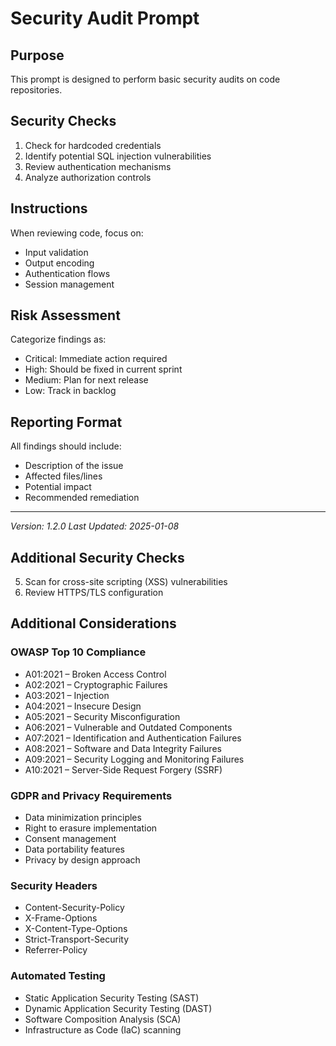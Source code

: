 # Security Audit Prompt

## Purpose
This prompt is designed to perform basic security audits on code repositories.

## Security Checks
1. Check for hardcoded credentials
2. Identify potential SQL injection vulnerabilities
3. Review authentication mechanisms
4. Analyze authorization controls

## Instructions
When reviewing code, focus on:
- Input validation
- Output encoding
- Authentication flows
- Session management

## Risk Assessment
Categorize findings as:
- Critical: Immediate action required
- High: Should be fixed in current sprint
- Medium: Plan for next release
- Low: Track in backlog

## Reporting Format
All findings should include:
- Description of the issue
- Affected files/lines
- Potential impact
- Recommended remediation

---
*Version: 1.2.0*
*Last Updated: 2025-01-08*

## Additional Security Checks
5. Scan for cross-site scripting (XSS) vulnerabilities
6. Review HTTPS/TLS configuration

## Additional Considerations

### OWASP Top 10 Compliance
- A01:2021 – Broken Access Control
- A02:2021 – Cryptographic Failures
- A03:2021 – Injection
- A04:2021 – Insecure Design
- A05:2021 – Security Misconfiguration
- A06:2021 – Vulnerable and Outdated Components
- A07:2021 – Identification and Authentication Failures
- A08:2021 – Software and Data Integrity Failures
- A09:2021 – Security Logging and Monitoring Failures
- A10:2021 – Server-Side Request Forgery (SSRF)

### GDPR and Privacy Requirements
- Data minimization principles
- Right to erasure implementation
- Consent management
- Data portability features
- Privacy by design approach

### Security Headers
- Content-Security-Policy
- X-Frame-Options
- X-Content-Type-Options
- Strict-Transport-Security
- Referrer-Policy

### Automated Testing
- Static Application Security Testing (SAST)
- Dynamic Application Security Testing (DAST)
- Software Composition Analysis (SCA)
- Infrastructure as Code (IaC) scanning